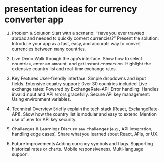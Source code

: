 # presentation ideas for currency converter app

1. Problem & Solution
Start with a scenario: “Have you ever traveled abroad and needed to quickly convert currencies?”
Present the solution: Introduce your app as a fast, easy, and accurate way to convert currencies between many countries.

2. Live Demo
Walk through the app’s interface.
Show how to select countries, enter an amount, and get instant conversion.
Highlight the extensive country list and real-time exchange rates.

3. Key Features
User-friendly interface: Simple dropdowns and input fields.
Extensive country support: Over 30 countries included.
Live exchange rates: Powered by ExchangeRate-API.
Error handling: Handles invalid input and API errors gracefully.
Secure API key management: Using environment variables.

4. Technical Overview
Briefly explain the tech stack (React, ExchangeRate-API).
Show how the country list is modular and easy to extend.
Mention use of .env for API key security.

5. Challenges & Learnings
Discuss any challenges (e.g., API integration, handling edge cases).
Share what you learned about React, APIs, or UX.

6. Future Improvements
Adding currency symbols and flags.
Supporting historical rates or charts.
Mobile responsiveness.
Multi-language support.
